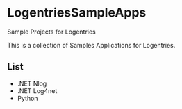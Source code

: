 # LogentriesSampleApps
Sample Projects for Logentries

This is a collection of Samples Applications for Logentries.


List
----
* .NET Nlog
* .NET Log4net
* Python